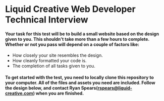 # Liquid Creative Web Developer Technical Interview

#### Your task for this test will be to build a small website based on the design given to you. This shouldn't take more than a few hours to complete. Whether or not you pass will depend on a couple of factors like:

* How closely your site resembles the design.
* How cleanly formatted your code is.
* The completion of all tasks given to you.

#### To get started with the test, you need to locally clone this repository to your computer. All of the files and assets you need are included. Follow the design below, and contact Ryan Spears(rspears@liquid-creative.com) when you are finished. 
